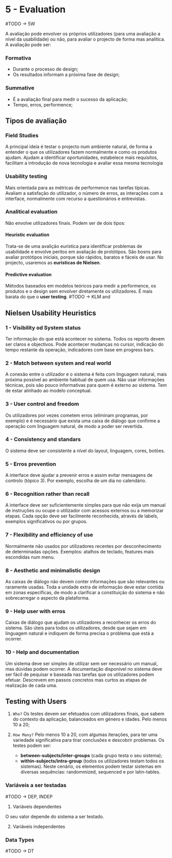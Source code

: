# 5 - Evaluation

#TODO -> 5W

A avaliação pode envolver os próprios utilizadores (para uma avaliação a nível da usabilidade) ou não, para avaliar o projecto de forma mas analítica. A avaliação pode ser:

### Formativa

- Durante o processo de design;
- Os resultados informam a próxima fase de design;

### Summative

- É a avaliação final para medir o sucesso da aplicação;
- Tempo, erros, performence;

## Tipos de avaliação

### Field Studies

A principal ideia é testar o projecto num ambiente natural, de forma a entender o que os utilizadores fazem normalmente e como os produtos ajudam. Ajudam a identificar oportunidades, estabelece mais requisitos, facilitam a introdução de nova tecnologia e avaliar essa mesma tecnologia

### Usability testing

Mais orientada para as métricas de performence nas tarefas típicas. Avaliam a satisfação do utilizador, o número de erros, as interações com a interface, normalmente com recurso a questionários e entrevistas. 

### Analitical evaluation

Não envolve utilizadores finais. Podem ser de dois tipos:

#### Heuristic evaluation

Trata-se de uma avalição eurística para identificar problemas de usabilidade e envolve peritos em avaliação de protótipos. São bosns para avaliar protótipos iniciais, porque são rápidos, baratos e fáceis de usar. No projecto, usaremos as **eurísticas de Nielsen**.

#### Predictive evaluation

Métodos baseados em modelos teóricos para medir a performence, os produtos e o design sem envolver diretamente os utilizadores. É mais barata do que o **user testing**.
#TODO -> KLM and 

## Nielsen Usability Heuristics

### 1 - Visibility od System status

Ter informação do que está acontecer no sistema. Todos os reports devem ser claros e objectivos. Pode acontecer mudanças no cursor, indicação do tempo restante da operação, indicadores com base em progress bars.

### 2 - Match between system and real world

A conexão entre o utilizador e o sistema é feita com linguagem natural, mais próxima possível ao ambiente habitual de quem usa. Não usar informações técnicas, pois são pouco informativas para quem é externo ao sistema. Tem de estar alinhado ao modelo conceptual.

### 3 - User control and freedom

Os utilizadores por vezes cometem erros (eliminam programas, por exemplo) e é necessário que exista uma caixa de diálogo que confirme a operação com linguagem natural, de modo a poder ser revertida.

### 4 - Consistency and standars

O sistema deve ser consistente a nível do layout, linguagem, cores, botões.

### 5 - Erros prevention

A interface deve ajudar a prevenir erros e assim evitar mensagens de controlo (tópico 3). Por exemplo, escolha de um dia no calendário.

### 6 - Recognition rather than recall

A interface deve ser suficientemente simples para que não exija um manual de instruções ou ocupe o utilizador com acessos externos ou a memorizar etapas. Cada opção deve ser facilmente reconhecida, através de labels, exemplos significativos ou por grupos.

### 7 - Flexibility and efficiency of use

Normalmente não usados por utilizadores recentes por desconhecimento de determinadas opções. Exemplos: atalhos de teclado, features mais escondidas num menu.

### 8 - Aesthetic and minimalistic design

As caixas de diálogo não devem conter informações que são relevantes ou raramente usadas. Toda a unidade extra de informação deve estar contida em zonas específicas, de modo a clarificar a constituição do sistema e não sobrecarregar o aspecto da plataforma.

### 9 - Help user with erros

Caixas de diálogo que ajudam os utilizadores a reconhecer os erros do sistema. São úteis para todos os utilizadores, desde que sejam em linguagem natural e indiquem de forma precisa o problema que está a ocorrer. 

### 10 - Help and documentation

Um sistema deve ser simples de utilizar sem ser necessário um manual, mas dúvidas podem ocorrer. A documentação disponível no sistema deve ser fácil de pequisar e baseada nas tarefas que os utilizadores podem efetuar. Descrevem em passos concretos mas curtos as etapas de realização de cada uma.

## Testing with Users

1. `Who?` Os testes devem ser efetuados com utilizadores finais, que sabem do contexto da aplicação, balanceados em género e idades. Pelo menos 10 a 20;

2. `How Many?` Pelo menos 10 a 20, com algumas iterações, para ter uma variedade significativa para tirar conclusões e descobrir problemas. Os testes podem ser:
    - **between-subjects/inter-groups** (cada grupo testa o seu sistema);
    - **within-subjects/intra-group** (todos os utilizadores testam todos os sistemas). Neste cenário, os elementos podem testar sistemas em diversas sequências: randommized, sequenced e por latin-tables.

### Variáveis a ser testadas

#TODO -> DEP, INDEP
1. Variáveis dependentes

O seu valor depende do sistema a ser testado. 

2. Variáveis independentes

### Data Types

#TODO -> DT